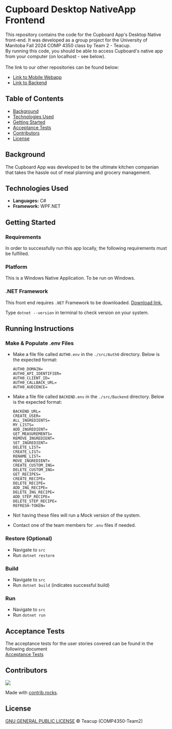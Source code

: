 # Cupboard Desktop NativeApp Frontend
This repository contains the code for the Cupboard App's Desktop Native front-end. It was developed as a group project for the University of Manitoba Fall 2024 COMP 4350 class by Team 2 - Teacup.
<br>By running this code, you should be able to access Cupboard's native app from your computer (on localhost - see below). <br>
<br>The link to our other repositories can be found below:
- [Link to Mobile Webapp](https://github.com/COMP4350-Team2/Mobile-WebApp) <br/>
- [Link to Backend](https://github.com/COMP4350-Team2/Backend)

## Table of Contents
- [Background](#background)
- [Technologies Used](#technologies-used)
- [Getting Started](#getting-started)
- [Acceptance Tests](#acceptance-tests)
- [Contributors](#contributors)
- [License](#license)

## Background
The Cupboard App was developed to be the ultimate kitchen companian that takes the hassle out of meal planning and grocery management.

## Technologies Used

- **Languages:** C#
- **Framework:** WPF.NET

## Getting Started

### Requirements
In order to successfully run this app locally, the following requirements must be fulfilled.
### Platform
This is a Windows Native Application. To be run on Windows.

### .NET Framework
This front end requires `.NET` Framework to be downloaded. [Download link.](https://dotnet.microsoft.com/en-us/download)

Type `dotnet --version` in terminal to check version on your system.

## Running Instructions

### Make & Populate .env Files
- Make a file file called `AUTH0.env` in the `./src/Auth0` directory. Below is the expected format:

    ```
    AUTH0_DOMAIN=
    AUTH0_API_IDENTIFIER=
    AUTH0_CLIENT_ID=
    AUTH0_CALLBACK_URL=
    AUTH0_AUDIENCE=
    ```
- Make a file file called `BACKEND.env` in the `./src/Backend` directory. Below is the expected format:

    ```
    BACKEND_URL=
    CREATE_USER=
    ALL_INGREDIENTS=
    MY_LISTS=
    ADD_INGREDIENT=
    GET_MEASUREMENTS=
    REMOVE_INGREDIENT=
    SET_INGREDIENT=
    DELETE_LIST=
    CREATE_LIST=
    RENAME_LIST=
    MOVE_INGREDIENT=
    CREATE_CUSTOM_ING=
    DELETE_CUSTOM_ING=
    GET_RECIPES=
    CREATE_RECIPE=
    DELETE_RECIPE=
    ADD_ING_RECIPE=
    DELETE_ING_RECIPE=
    ADD_STEP_RECIPE=
    DELETE_STEP_RECIPE=
    REFRESH-TOKEN=
    ```   

- Not having these files will run a Mock version of the system.
- Contact one of the team members for `.env` files if needed.

### Restore (Optional)
- Navigate to `src`
- Run `dotnet restore`

### Build
- Navigate to `src`
- Run `dotnet build` (indicates successful build)

### Run
- Navigate to `src`
- Run `dotnet run` 


## Acceptance Tests
The acceptance tests for the user stories covered can be found in the following document <br>
[Acceptance Tests](https://github.com/COMP4350-Team2/Desktop-NativeApp/blob/72ed87e7874b3b251d197723128221524b911904/ACCEPTANCE_TESTS.md)

## Contributors
<a href="https://github.com/COMP4350-Team2/Desktop-NativeApp/graphs/contributors">
  <img src="https://contrib.rocks/image?repo=COMP4350-Team2/Desktop-NativeApp" />
</a>

Made with [contrib.rocks](https://contrib.rocks).

## License
[GNU GENERAL PUBLIC LICENSE](LICENSE) © Teacup (COMP4350-Team2)